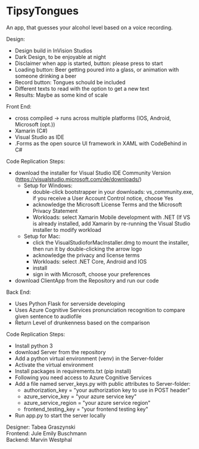 # TipsyTongues
An app, that guesses your alcohol level based on a voice recording.

Design:
- Design build in InVision Studios 
- Dark Design, to be enjoyable at night
- Disclaimer when app is started, button: please press to start 
- Loading button: Beer getting poured into a glass, or animation with someone drinking a beer
- Record button: Tongues schould be included
- Different texts to read with the option to get a new text
- Results: Maybe as some kind of scale


Front End:
- cross compiled -> runs across multiple platforms (IOS, Android, Microsoft (opt.))
- Xamarin (C#)
- Visual Studio as IDE
- .Forms as the open source UI framework in XAML with CodeBehind in C#

Code Replication Steps: 
  - download the installer for Visual Studio IDE Community Version (https://visualstudio.microsoft.com/de/downloads/)
    - Setup for Windows:
      - double-click bootstrapper in your downloads: vs_community.exe, if you receive a User Account Control notice, choose Yes
      - acknowledge the Microsoft License Terms and the Microsoft Privacy Statement
      - Workloads: select Xamarin Mobile development with .NET (If VS is already installed, add Xamarin by re-running the Visual Studio installer to modify workload
    - Setup for Mac: 
      - click the VisualStudioforMacInstaller.dmg to mount the installer, then run it by double-clicking the arrow logo
      - acknowledge the privacy and license terms
      - Workloads: select .NET Core, Android and IOS 
      - install
      - sign in with Microsoft, choose your preferences
  - download ClientApp from the Repository and run our code 



Back End:
- Uses Python Flask for serverside developing
- Uses Azure Cognitive Services pronunciation recognition to compare given sentence to audiofile
- Return Level of drunkenness based on the comparison

Code Replication Steps:
  - Install python 3
  - download Server from the repository
  - Add a python virtual environment (venv) in the Server-folder
  - Activate the virtual environment
  - Install packages in requirements.txt (pip install)
  - Following you need access to Azure Cognitive Services
  - Add a file named server_keys.py with public attributes to Server-folder:
      - authorization_key = "your authorization key to use in POST header"
      - azure_service_key = "your azure service key"
      - azure_service_region = "your azure service region"
      - frontend_testing_key = "your frontend testing key"
  - Run app.py to start the server locally
 

Designer: Tabea Graszynski</br>
Frontend: Jule Emily Buschmann</br>
Backend: Marvin Westphal</br>
